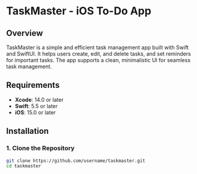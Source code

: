 # TaskMaster - iOS To-Do App

## Overview
TaskMaster is a simple and efficient task management app built with Swift and SwiftUI. It helps users create, edit, and delete tasks, and set reminders for important tasks. The app supports a clean, minimalistic UI for seamless task management.

## Requirements
- **Xcode**: 14.0 or later
- **Swift**: 5.5 or later
- **iOS**: 15.0 or later

## Installation

### 1. Clone the Repository
```bash
git clone https://github.com/username/taskmaster.git
cd taskmaster
